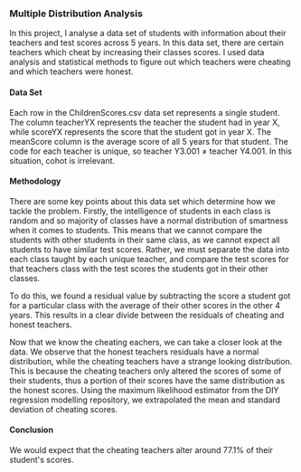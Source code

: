 ### Multiple Distribution Analysis

In this project, I analyse a data set of students with information about their teachers and test scores across 5 years. In this data set, there are certain teachers which cheat by increasing their classes scores. I used data analysis and statistical methods to figure out which teachers were cheating and which teachers were honest.

#### Data Set
Each row in the ChildrenScores.csv data set represents a single student. The column teacherYX represents the teacher the student had in year X, while scoreYX represents the score that the student got in year X. The meanScore column is the average score of all 5 years for that student. The code for each teacher is unique, so teacher Y3.001 ≠ teacher Y4.001. In this situation, cohot is irrelevant.

#### Methodology
There are some key points about this data set which determine how we tackle the problem. Firstly, the intelligence of students in each class is random and so majority of classes have a normal distribution of smartness when it comes to students. This means that we cannot compare the students with other students in their same class, as we cannot expect all students to have similar test scores. Rather, we must separate the data into each class taught by each unique teacher, and compare the test scores for that teachers class with the test scores the students got in their other classes. 

To do this, we found a residual value by subtracting the score a student got for a particular class with the average of their other scores in the other 4 years. This results in a clear divide between the residuals of cheating and honest teachers.

Now that we know the cheating eachers, we can take a closer look at the data. We observe that the honest teachers residuals have a normal distribution, while the cheating teachers have a strange looking distribution. This is because the cheating teachers only altered the scores of some of their students, thus a portion of their scores have the same distribution as the honest scores. Using the maximum likelihood estimator from the DIY regression modelling repository, we extrapolated the mean and standard deviation of cheating scores.

#### Conclusion
We would expect that the cheating teachers alter around 77.1% of their student's scores.
